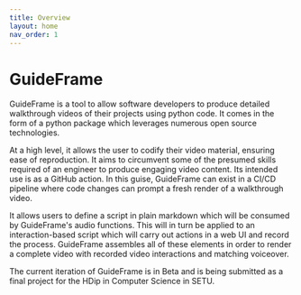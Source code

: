 ```yaml
---
title: Overview
layout: home
nav_order: 1
---
```


# GuideFrame

GuideFrame is a tool to allow software developers to produce detailed walkthrough videos of their projects using python code. It comes in the form of a python package which leverages numerous open source technologies. 

At a high level, it allows the user to codify their video material, ensuring ease of reproduction. It aims to circumvent some of the presumed skills required of an engineer to produce engaging video content.
Its intended use is as a GitHub action. In this guise, GuideFrame can exist in a CI/CD pipeline where code changes can prompt a fresh render of a walkthrough video. 

It allows users to define a script in plain markdown which will be consumed by GuideFrame's audio functions. This will in turn be applied to an interaction-based script which will carry out actions in a web UI and record the process. GuideFrame assembles all of these elements in order to render a complete video with recorded video interactions and matching voiceover.

The current iteration of GuideFrame is in Beta and is being submitted as a final project for the HDip in Computer Science in SETU.
